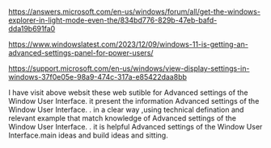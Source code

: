 https://answers.microsoft.com/en-us/windows/forum/all/get-the-windows-explorer-in-light-mode-even-the/834bd776-829b-47eb-bafd-dda19b691fa0


https://www.windowslatest.com/2023/12/09/windows-11-is-getting-an-advanced-settings-panel-for-power-users/


https://support.microsoft.com/en-us/windows/view-display-settings-in-windows-37f0e05e-98a9-474c-317a-e85422daa8bb


I have visit above websit these web sutible for Advanced settings of the Window User Interface.
it present the information Advanced settings of the Window User Interface. .
in a clear way ,using technical defination and relevant example that match knowledge of Advanced settings of the Window User Interface. .
it is helpful Advanced settings of the Window User Interface.main ideas and build ideas and sitting.




